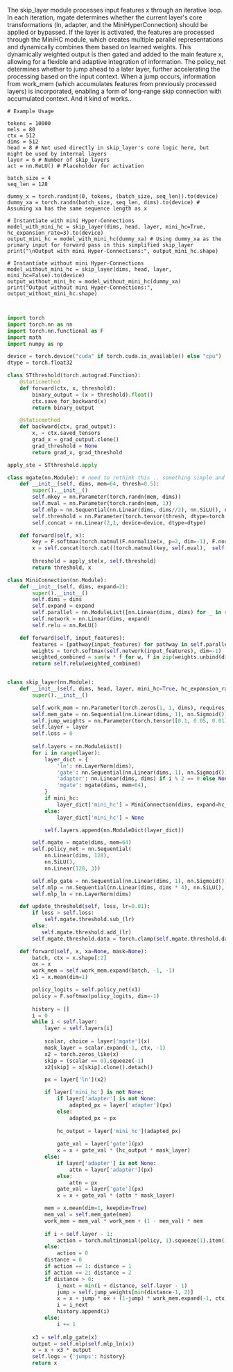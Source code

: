 The skip_layer module processes input features x through an iterative loop. In each iteration, mgate determines whether the current layer's core transformations (ln, adapter, and the MiniHyperConnection) should be applied or bypassed. If the layer is activated, the features are processed through the MiniHC module, which creates multiple parallel representations and dynamically combines them based on learned weights. This dynamically weighted output is then gated and added to the main feature x, allowing for a flexible and adaptive integration of information.
The policy_net determines whether to jump ahead to a later layer, further accelerating the processing based on the input context. When a jump occurs, information from work_mem (which accumulates features from previously processed layers) is incorporated, enabling a form of long-range skip connection with accumulated context.  And it kind of works..

        
    # Example Usage
    
    tokens = 10000
    mels = 80
    ctx = 512
    dims = 512
    head = 8 # Not used directly in skip_layer's core logic here, but might be used by internal layers
    layer = 6 # Number of skip_layers
    act = nn.ReLU() # Placeholder for activation
    
    batch_size = 4
    seq_len = 128
    
    dummy_x = torch.randint(0, tokens, (batch_size, seq_len)).to(device)
    dummy_xa = torch.randn(batch_size, seq_len, dims).to(device) # Assuming xa has the same sequence length as x
    
    # Instantiate with mini Hyper-Connections
    model_with_mini_hc = skip_layer(dims, head, layer, mini_hc=True, hc_expansion_rate=3).to(device)
    output_mini_hc = model_with_mini_hc(dummy_xa) # Using dummy_xa as the primary input for forward pass in this simplified skip_layer
    print("\nOutput with mini Hyper-Connections:", output_mini_hc.shape)
    
    # Instantiate without mini Hyper-Connections
    model_without_mini_hc = skip_layer(dims, head, layer, mini_hc=False).to(device)
    output_without_mini_hc = model_without_mini_hc(dummy_xa)
    print("Output without mini Hyper-Connections:", output_without_mini_hc.shape)


    
```python


import torch
import torch.nn as nn
import torch.nn.functional as F
import math
import numpy as np

device = torch.device("cuda" if torch.cuda.is_available() else "cpu")
dtype = torch.float32

class STthreshold(torch.autograd.Function):
    @staticmethod
    def forward(ctx, x, threshold):
        binary_output = (x > threshold).float()
        ctx.save_for_backward(x)
        return binary_output

    @staticmethod
    def backward(ctx, grad_output):
        x, = ctx.saved_tensors
        grad_x = grad_output.clone()
        grad_threshold = None
        return grad_x, grad_threshold

apply_ste = STthreshold.apply

class mgate(nn.Module): # need to rethink this .. something simple and clever. simple. and.. clever.... ..
    def __init__(self, dims, mem=64, thresh=0.5):
        super().__init__()
        self.mkey = nn.Parameter(torch.randn(mem, dims))
        self.mval = nn.Parameter(torch.randn(mem, 1))
        self.mlp = nn.Sequential(nn.Linear(dims, dims//2), nn.SiLU(), nn.Linear(dims//2, 1))
        self.threshold = nn.Parameter(torch.tensor(thresh, dtype=torch.float32), requires_grad=False)
        self.concat = nn.Linear(2,1, device=device, dtype=dtype)

    def forward(self, x):
        key = F.softmax(torch.matmul(F.normalize(x, p=2, dim=-1), F.normalize(self.mkey, p=2, dim=-1).transpose(0, 1)) / math.sqrt(x.shape[-1]), dim=-1)
        x = self.concat(torch.cat((torch.matmul(key, self.mval),  self.mlp(x)), dim=-1))
       
        threshold = apply_ste(x, self.threshold)
        return threshold, x

class MiniConnection(nn.Module):
    def __init__(self, dims, expand=2):
        super().__init__()
        self.dims = dims
        self.expand = expand
        self.parallel = nn.ModuleList([nn.Linear(dims, dims) for _ in range(expand)])
        self.network = nn.Linear(dims, expand)
        self.relu = nn.ReLU()

    def forward(self, input_features):
        features = [pathway(input_features) for pathway in self.parallel]
        weights = torch.softmax(self.network(input_features), dim=-1)
        weighted_combined = sum(w * f for w, f in zip(weights.unbind(dim=-1), features))
        return self.relu(weighted_combined)


class skip_layer(nn.Module):
    def __init__(self, dims, head, layer, mini_hc=True, hc_expansion_rate=2):
        super().__init__()

        self.work_mem = nn.Parameter(torch.zeros(1, 1, dims), requires_grad=True)
        self.mem_gate = nn.Sequential(nn.Linear(dims, 1), nn.Sigmoid())
        self.jump_weights = nn.Parameter(torch.tensor([0.1, 0.05, 0.01]), requires_grad=True)
        self.layer = layer
        self.loss = 0
  
        self.layers = nn.ModuleList()
        for i in range(layer):
            layer_dict = {
                'ln': nn.LayerNorm(dims),
                'gate': nn.Sequential(nn.Linear(dims, 1), nn.Sigmoid()),
                'adapter': nn.Linear(dims, dims) if i % 2 == 0 else None,
                'mgate': mgate(dims, mem=64),
            }
            if mini_hc:
                layer_dict['mini_hc'] = MiniConnection(dims, expand=hc_expansion_rate)
            else:
                layer_dict['mini_hc'] = None

            self.layers.append(nn.ModuleDict(layer_dict))

        self.mgate = mgate(dims, mem=64)
        self.policy_net = nn.Sequential(
            nn.Linear(dims, 128),
            nn.SiLU(),
            nn.Linear(128, 3))

        self.mlp_gate = nn.Sequential(nn.Linear(dims, 1), nn.Sigmoid())
        self.mlp = nn.Sequential(nn.Linear(dims, dims * 4), nn.SiLU(), nn.Linear(dims * 4, dims))
        self.mlp_ln = nn.LayerNorm(dims)

    def update_threshold(self, loss, lr=0.01):
        if loss > self.loss:
            self.mgate.threshold.sub_(lr)
        else:
           self.mgate.threshold.add_(lr)
        self.mgate.threshold.data = torch.clamp(self.mgate.threshold.data, 0.0, 1.0)

    def forward(self, x, xa=None, mask=None): 
        batch, ctx = x.shape[:2]
        ox = x
        work_mem = self.work_mem.expand(batch, -1, -1)
        x1 = x.mean(dim=1)

        policy_logits = self.policy_net(x1)
        policy = F.softmax(policy_logits, dim=-1)
        
        history = []
        i = 0
        while i < self.layer:
            layer = self.layers[i]
            
            scalar, choice = layer['mgate'](x)
            mask_layer = scalar.expand(-1, ctx, -1)
            x2 = torch.zeros_like(x)
            skip = (scalar == 0).squeeze(-1)
            x2[skip] = x[skip].clone().detach() 

            px = layer['ln'](x2)  

            if layer['mini_hc'] is not None:
                if layer['adapter'] is not None:
                    adapted_px = layer['adapter'](px)
                else:
                    adapted_px = px
                
                hc_output = layer['mini_hc'](adapted_px)
                
                gate_val = layer['gate'](px)
                x = x + gate_val * (hc_output * mask_layer)
            else:
                if layer['adapter'] is not None:
                    attn = layer['adapter'](px)
                else:
                    attn = px
                gate_val = layer['gate'](px)
                x = x + gate_val * (attn * mask_layer)

            mem = x.mean(dim=1, keepdim=True)
            mem_val = self.mem_gate(mem)
            work_mem = mem_val * work_mem + (1 - mem_val) * mem
            
            if i < self.layer - 1:
                action = torch.multinomial(policy, 1).squeeze(1).item()
            else:
                action = 0
            distance = 0
            if action == 1: distance = 1
            if action == 2: distance = 2
            if distance > 0:
                i_next = min(i + distance, self.layer - 1)
                jump = self.jump_weights[min(distance-1, 2)]               
                x = x + jump * ox + (1-jump) * work_mem.expand(-1, ctx, -1)
                i = i_next
                history.append(i)
            else:
                i += 1
        
        x3 = self.mlp_gate(x)
        output = self.mlp(self.mlp_ln(x))
        x = x + x3 * output
        self.logs = {'jumps': history}
        return x

```
